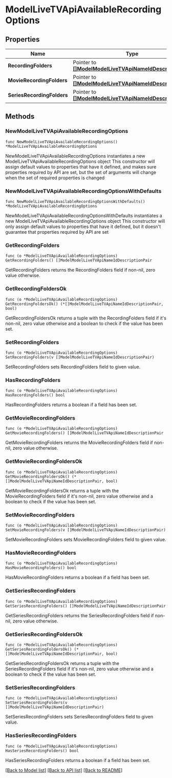 # ModelLiveTVApiAvailableRecordingOptions

## Properties

Name | Type | Description | Notes
------------ | ------------- | ------------- | -------------
**RecordingFolders** | Pointer to [**[]ModelModelLiveTVApiNameIdDescriptionPair**](ModelModelLiveTVApiNameIdDescriptionPair.md) |  | [optional] 
**MovieRecordingFolders** | Pointer to [**[]ModelModelLiveTVApiNameIdDescriptionPair**](ModelModelLiveTVApiNameIdDescriptionPair.md) |  | [optional] 
**SeriesRecordingFolders** | Pointer to [**[]ModelModelLiveTVApiNameIdDescriptionPair**](ModelModelLiveTVApiNameIdDescriptionPair.md) |  | [optional] 

## Methods

### NewModelLiveTVApiAvailableRecordingOptions

`func NewModelLiveTVApiAvailableRecordingOptions() *ModelLiveTVApiAvailableRecordingOptions`

NewModelLiveTVApiAvailableRecordingOptions instantiates a new ModelLiveTVApiAvailableRecordingOptions object
This constructor will assign default values to properties that have it defined,
and makes sure properties required by API are set, but the set of arguments
will change when the set of required properties is changed

### NewModelLiveTVApiAvailableRecordingOptionsWithDefaults

`func NewModelLiveTVApiAvailableRecordingOptionsWithDefaults() *ModelLiveTVApiAvailableRecordingOptions`

NewModelLiveTVApiAvailableRecordingOptionsWithDefaults instantiates a new ModelLiveTVApiAvailableRecordingOptions object
This constructor will only assign default values to properties that have it defined,
but it doesn't guarantee that properties required by API are set

### GetRecordingFolders

`func (o *ModelLiveTVApiAvailableRecordingOptions) GetRecordingFolders() []ModelModelLiveTVApiNameIdDescriptionPair`

GetRecordingFolders returns the RecordingFolders field if non-nil, zero value otherwise.

### GetRecordingFoldersOk

`func (o *ModelLiveTVApiAvailableRecordingOptions) GetRecordingFoldersOk() (*[]ModelModelLiveTVApiNameIdDescriptionPair, bool)`

GetRecordingFoldersOk returns a tuple with the RecordingFolders field if it's non-nil, zero value otherwise
and a boolean to check if the value has been set.

### SetRecordingFolders

`func (o *ModelLiveTVApiAvailableRecordingOptions) SetRecordingFolders(v []ModelModelLiveTVApiNameIdDescriptionPair)`

SetRecordingFolders sets RecordingFolders field to given value.

### HasRecordingFolders

`func (o *ModelLiveTVApiAvailableRecordingOptions) HasRecordingFolders() bool`

HasRecordingFolders returns a boolean if a field has been set.

### GetMovieRecordingFolders

`func (o *ModelLiveTVApiAvailableRecordingOptions) GetMovieRecordingFolders() []ModelModelLiveTVApiNameIdDescriptionPair`

GetMovieRecordingFolders returns the MovieRecordingFolders field if non-nil, zero value otherwise.

### GetMovieRecordingFoldersOk

`func (o *ModelLiveTVApiAvailableRecordingOptions) GetMovieRecordingFoldersOk() (*[]ModelModelLiveTVApiNameIdDescriptionPair, bool)`

GetMovieRecordingFoldersOk returns a tuple with the MovieRecordingFolders field if it's non-nil, zero value otherwise
and a boolean to check if the value has been set.

### SetMovieRecordingFolders

`func (o *ModelLiveTVApiAvailableRecordingOptions) SetMovieRecordingFolders(v []ModelModelLiveTVApiNameIdDescriptionPair)`

SetMovieRecordingFolders sets MovieRecordingFolders field to given value.

### HasMovieRecordingFolders

`func (o *ModelLiveTVApiAvailableRecordingOptions) HasMovieRecordingFolders() bool`

HasMovieRecordingFolders returns a boolean if a field has been set.

### GetSeriesRecordingFolders

`func (o *ModelLiveTVApiAvailableRecordingOptions) GetSeriesRecordingFolders() []ModelModelLiveTVApiNameIdDescriptionPair`

GetSeriesRecordingFolders returns the SeriesRecordingFolders field if non-nil, zero value otherwise.

### GetSeriesRecordingFoldersOk

`func (o *ModelLiveTVApiAvailableRecordingOptions) GetSeriesRecordingFoldersOk() (*[]ModelModelLiveTVApiNameIdDescriptionPair, bool)`

GetSeriesRecordingFoldersOk returns a tuple with the SeriesRecordingFolders field if it's non-nil, zero value otherwise
and a boolean to check if the value has been set.

### SetSeriesRecordingFolders

`func (o *ModelLiveTVApiAvailableRecordingOptions) SetSeriesRecordingFolders(v []ModelModelLiveTVApiNameIdDescriptionPair)`

SetSeriesRecordingFolders sets SeriesRecordingFolders field to given value.

### HasSeriesRecordingFolders

`func (o *ModelLiveTVApiAvailableRecordingOptions) HasSeriesRecordingFolders() bool`

HasSeriesRecordingFolders returns a boolean if a field has been set.


[[Back to Model list]](../README.md#documentation-for-models) [[Back to API list]](../README.md#documentation-for-api-endpoints) [[Back to README]](../README.md)


